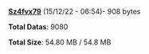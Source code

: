 [**Sz4fvx79**](/data/Sz4fvx79.txt) (15/12/22 - 06:54)- 908 bytes

**Total Datas**: 9080

**Total Size**: 54.80 MB / 54.8 MB